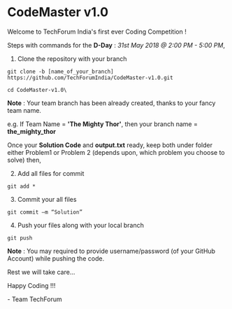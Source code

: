 # CodeMaster v1.0

Welcome to TechForum India's first ever Coding Competition !

Steps with commands for the **D-Day** : *31st May 2018 @ 2:00 PM - 5:00 PM*,

1. Clone the repository with your branch

```
git clone -b [name_of_your_branch] https://github.com/TechForumIndia/CodeMaster-v1.0.git

cd CodeMaster-v1.0\
```
**Note** : Your team branch has been already created, thanks to your fancy team name.

e.g. If Team Name = **'The Mighty Thor'**, then your branch name = **the_mighty_thor**

Once your **Solution Code** and **output.txt** ready, keep both under folder either Problem1 or Problem 2 (depends upon, which problem you choose to solve) then,

2. Add all files for commit

```
git add *
```

3. Commit your all files
```
git commit –m “Solution”
```

4. Push your files along with your local branch

```
git push
```
**Note** : You may required to provide username/password (of your GitHub Account) while pushing the code.

Rest we will take care...

Happy Coding !!!

\- Team TechForum
